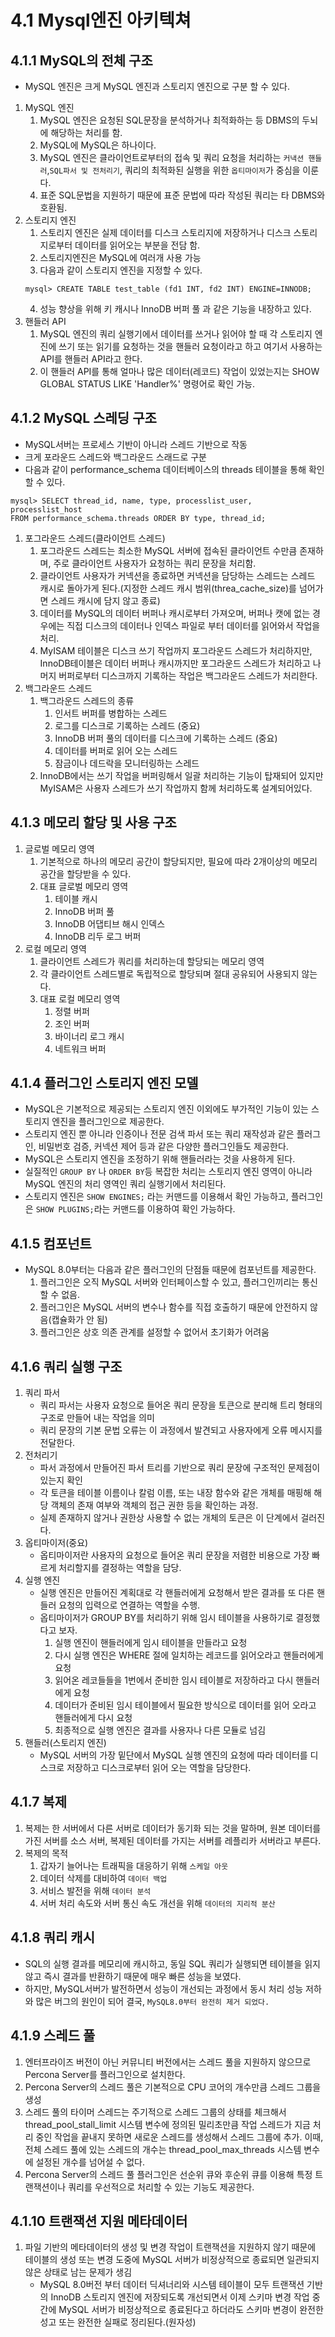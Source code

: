 # 4.1 Mysql엔진 아키텍쳐

## 4.1.1 MySQL의 전체 구조
- MySQL 엔진은 크게 MySQL 엔진과 스토리지 엔진으로 구분 할 수 있다.
1. MySQL 엔진
   1. MySQL 엔진은 요청된 SQL문장을 분석하거나 최적화하는 등 DBMS의 두뇌에 해당하는 처리를 함.
   2. MySQL에 MySQL은 하나이다.
   3. MySQL 엔진은 클라이언트로부터의 접속 및 쿼리 요청을 처리하는 `커낵션 핸들러`,`SQL파서 및 전처리기`, 쿼리의 최적화된 실행을 위한 `옵티마이저`가 중심을 이룬다.
   4. 표준 SQL문법을 지원하기 때문에 표준 문법에 따라 작성된 쿼리는 타 DBMS와 호환됨.
2. 스토리지 엔진
   1. 스토리지 엔진은 실제 데이터를 디스크 스토리지에 저장하거나 디스크 스토리지로부터 데이터를 읽어오는 부분을 전담 함.
   2. 스토리지엔진은 MySQL에 여러개 사용 가능
   3. 다음과 같이 스토리지 엔진을 지정할 수 있다.
   ```mysql
   mysql> CREATE TABLE test_table (fd1 INT, fd2 INT) ENGINE=INNODB;
   ```
   4. 성능 향상을 위해 키 캐시나 InnoDB 버퍼 풀 과 같은 기능을 내장하고 있다.
3. 핸들러 API
   1. MySQL 엔진의 쿼리 실행기에서 데이터를 쓰거나 읽어야 할 때 각 스토리지 엔진에 쓰기 또는 읽기를 요청하는 것을 핸들러 요청이라고 하고 여기서 사용하는 API를 핸들러 API라고 한다.
   2. 이 핸들러 API를 통해 얼마나 많은 데이터(레코드) 작업이 있었는지는 SHOW GLOBAL STATUS LIKE 'Handler%' 명령어로 확인 가능.

## 4.1.2 MySQL 스레딩 구조
- MySQL서버는 프로세스 기반이 아니라 스레드 기반으로 작동
- 크게 포라운드 스레드와 백그라운드 스래드로 구분
- 다음과 같이 performance_schema 데이터베이스의 threads 테이블을 통해 확인할 수 있다.
```mysql
mysql> SELECT thread_id, name, type, processlist_user, processlist_host
FROM performance_schema.threads ORDER BY type, thread_id;
```
1. 포그라운드 스레드(클라이언트 스레드)
   1. 포그라운드 스레드는 최소한 MySQL 서버에 접속된 클라이언트 수만큼 존재하며, 주로 클라이언트 사용자가 요청하는 쿼리 문장을 처리함.
   2. 클라이언트 사용자가 커넥션을 종료하면 커넥션을 담당하는 스레드는 스레드 캐시로 돌아가게 된다.(지정한 스레드 캐시 범위(threa_cache_size)를 넘어가면 스레드 캐시에 담지 않고 종료)
   3. 데이터를 MySQL의 데이터 버퍼나 캐시로부터 가져오며, 버퍼나 캣에 없는 경우에는 직접 디스크의 데이터나 인덱스 파일로 부터 데이터를 읽어와서 작업을 처리.
   4. MyISAM 테이블은 디스크 쓰기 작업까지 포그라운드 스레드가 처리하지만, InnoDB테이블은 데이터 버퍼나 캐시까지만 포그라운드 스레드가 처리하고 나머지 버퍼로부터 디스크까지 기록하는 작업은 백그라운드 스레드가 처리한다.
2. 백그라운드 스레드
   1. 백그라운드 스레드의 종류
      1. 인서트 버퍼를 병합하는 스레드
      2. 로그를 디스크로 기록하는 스레드 (중요)
      3. InnoDB 버퍼 풀의 데이터를 디스크에 기록하는 스레드 (중요)
      4. 데이터를 버퍼로 읽어 오는 스레드
      5. 잠금이나 데드락을 모니터링하는 스레드
   2. InnoDB에서는 쓰기 작업을 버퍼링해서 일괄 처리하는 기능이 탑재되어 있지만 MyISAM은 사용자 스레드가 쓰기 작업까지 함께 처리하도록 설계되어있다.

## 4.1.3 메모리 할당 및 사용 구조
1. 글로벌 메모리 영역
   1. 기본적으로 하나의 메모리 공간이 할당되지만, 필요에 따라 2개이상의 메모리 공간을 할당받을 수 있다.
   2. 대표 글로벌 메모리 영역
       1. 테이블 캐시
       2. InnoDB 버퍼 풀
       3. InnoDB 어댑티브 해시 인덱스
       4. InnoDB 리두 로그 버퍼
2. 로컬 메모리 영역
   1. 클라이언트 스레드가 쿼리를 처리하는데 할당되는 메모리 영역
   2. 각 클라이언트 스레드별로 독립적으로 할당되며 절대 공유되어 사용되지 않는다.
   3. 대표 로컬 메모리 영역
      1. 정렬 버퍼
      2. 조인 버퍼
      3. 바이너리 로그 캐시
      4. 네트워크 버퍼

## 4.1.4 플러그인 스토리지 엔진 모델
- MySQL은 기본적으로 제공되는 스토리지 엔진 이외에도 부가적인 기능이 있는 스토리지 엔진을 플러그인으로 제공한다.
- 스토리지 엔진 뿐 아니라 인증이나 전문 검색 파서 또는 쿼리 재작성과 같은 플러그인, 비밀번호 검증, 커넥션 제어 등과 같은 다양한 플러그인들도 제공한다.
- MySQL은 스토리지 엔진을 조정하기 위해 핸들러라는 것을 사용하게 된다.
- 실질적인 `GROUP BY` 나 `ORDER BY`등 복잡한 처리는 스토리지 엔진 영역이 아니라 MySQL 엔진의 처리 영역인 쿼리 실행기에서 처리된다.
- 스토리지 엔진은 `SHOW ENGINES;` 라는 커맨드를 이용해서 확인 가능하고, 플러그인은 `SHOW PLUGINS;`라는 커맨드를 이용하여 확인 가능하다.

## 4.1.5 컴포넌트
- MySQL 8.0부터는 다음과 같은 플러그인의 단점들 때문에 컴포넌트를 제공한다.
  1. 플러그인은 오직 MySQL 서버와 인터페이스할 수 있고, 플러그인끼리는 통신할 수 없음.
  2. 플러그인은 MySQL 서버의 변수나 함수를 직접 호출하기 때문에 안전하지 않음(캡슐화가 안 됨)
  3. 플러그인은 상호 의존 관계를 설정할 수 없어서 초기화가 어려움

## 4.1.6 쿼리 실행 구조
1. 쿼리 파서
   - 쿼리 파서는 사용자 요청으로 들어온 쿼리 문장을 토큰으로 분리해 트리 형태의 구조로 만들어 내는 작업을 의미
   - 쿼리 문장의 기본 문법 오류는 이 과정에서 발견되고 사용자에게 오류 메시지를 전달한다.
2. 전처리기
   - 파서 과정에서 만들어진 파서 트리를 기반으로 쿼리 문장에 구조적인 문제점이 있는지 확인
   - 각 토큰을 테이블 이름이나 칼럼 이름, 또는 내장 함수와 같은 개체를 매핑해 해당 객체의 존재 여부와 객체의 접근 권한 등을 확인하는 과정.
   - 실제 존재하지 않거나 권한상 사용할 수 없는 개체의 토큰은 이 단계에서 걸러진다.
3. 옵티마이저(중요)
   - 옵티마이저란 사용자의 요청으로 들어온 쿼리 문장을 저렴한 비용으로 가장 빠르게 처리할지를 결정하는 역할을 담당.
4. 실행 엔진
   - 실행 엔진은 만들어진 계획대로 각 핸들러에게 요청해서 받은 결과를 또 다른 핸들러 요청의 입력으로 연결하는 역할을 수행.
   - 옵티마이저가 GROUP BY를 처리하기 위해 임시 테이블을 사용하기로 결정했다고 보자.
     1. 실행 엔진이 핸들러에게 임시 테이블을 만들라고 요청
     2. 다시 실행 엔진은 WHERE 절에 일치하는 레코드를 읽어오라고 핸들러에게 요청
     3. 읽어온 레코들들을 1번에서 준비한 임시 테이블로 저장하라고 다시 핸들러에게 요청
     4. 데이터가 준비된 임시 테이블에서 필요한 방식으로 데이터를 읽어 오라고 핸들러에게 다시 요청
     5. 최종적으로 실행 엔진은 결과를 사용자나 다른 모듈로 넘김
5. 핸들러(스토리지 엔진)
   - MySQL 서버의 가장 밑단에서 MySQL 실행 엔진의 요청에 따라 데이터를 디스크로 저장하고 디스크로부터 읽어 오는 역할을 담당한다.

## 4.1.7 복제
1. 복제는 한 서버에서 다른 서버로 데이터가 동기화 되는 것을 말하며, 원본 데이터를 가진 서버를 소스 서버, 복제된 데이터를 가지는 서버를 레플리카 서버라고 부른다.
2. 복제의 목적
   1. 갑자기 늘어나는 트래픽을 대응하기 위해 `스케일 아웃`
   2. 데이터 삭제를 대비하여 `데이터 백업`
   3. 서비스 발전을 위해 `데이터 분석`
   4. 서버 처리 속도와 서버 통신 속도 개선을 위해 `데이터의 지리적 분산`

## 4.1.8 쿼리 캐시
- SQL의 실행 결과를 메모리에 캐시하고, 동일 SQL 쿼리가 실행되면 테이블을 읽지 않고 즉시 결과를 반환하기 때문에 매우 빠른 성능을 보였다.
- 하지만, MySQL서버가 발전하면서 성능이 개선되는 과정에서 동시 처리 성능 저하와 많은 버그의 원인이 되어 결국, `MySQL8.0부터 완전히 제거 되었다.`

## 4.1.9 스레드 풀
   1. 엔터프라이즈 버전이 아닌 커뮤니티 버전에서는 스레드 풀을 지원하지 않으므로 Percona Server를 플러그인으로 설치한다.
   2. Percona Server의 스레드 풀은 기본적으로 CPU 코어의 개수만큼 스레드 그룹을 생성
   3. 스레드 풀의 타이머 스레드는 주기적으로 스레드 그룹의 상태를 체크해서 thread_pool_stall_limit 시스템 변수에 정의된 밀리초만큼 작업 스레드가 지금 처리 중인 작업을 끝내지 못하면 새로운 스레드를 생성해서 스레드 그룹에 추가. 
이때, 전체 스레드 풀에 있는 스레드의 개수는 thread_pool_max_threads 시스템 변수에 설정된 개수를 넘어설 수 없다.
   4. Percona Server의 스레드 풀 플러그인은 선순위 큐와 후순위 큐를 이용해 특정 트랜잭션이나 쿼리를 우선적으로 처리할 수 있는 기능도 제공한다.

## 4.1.10 트랜잭션 지원 메타데이터
   1. 파일 기반의 메타데이터의 생성 및 변경 작업이 트랜잭션을 지원하지 않기 때문에 테이블의 생성 또는 변경 도중에 MySQL 서버가 비정상적으로 종료되면 일관되지 않은 상태로 남는 문제가 생김
      - MySQL 8.0버전 부터 데이터 딕셔너리와 시스템 테이블이 모두 트랜잭션 기반의 InnoDB 스토리지 엔진에 저장되도록 개선되면서 이제 스키마 변경 작업 중간에 MySQL 서버가 비정상적으로 종료된다고 하더라도 스키마 변경이 완전한 성고 또는 완전한 실패로 정리된다.(원자성)